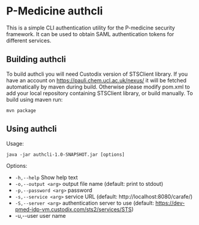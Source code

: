 P-Medicine authcli
==================

This is a simple CLI authentication utility for the P-medicine
security framework. It can be used to obtain SAML authentication
tokens for different services.

Building authcli
----------------

To build authcli you will need Custodix version of STSClient
library. If you have an account on https://pauli.chem.ucl.ac.uk/nexus/
it will be fetched automatically by maven during build. Otherwise
please modify pom.xml to add your local repository containing
STSClient library, or build manually. To build using maven run:

    mvn package

Using authcli
-------------

Usage:

    java -jar authcli-1.0-SNAPSHOT.jar [options]

Options:

* `-h,--help`             Show help text
* `-o,--output <arg>`     output file name (default: print to stdout)
* `-p,--password <arg>`   password
* `-s,--service <arg>`    service URL (default: http://localhost:8080/carafe/)
* `-S,--server <arg>`     authentication server to use (default: https://dev-pmed-idp-vm.custodix.com/sts2/services/STS)
* -u,--user <arg>       user name


